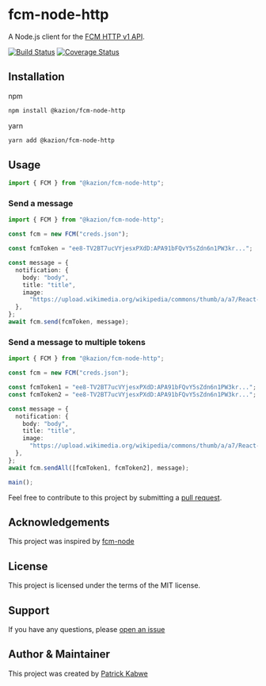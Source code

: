 # fcm-node-http

A Node.js client for the [FCM HTTP v1 API](https://firebase.google.com/docs/cloud-messaging/http-server-ref).

[![Build Status](https://travis-ci.org/cedadev/fcm-node-http.svg?branch=main)](https://travis-ci.org/cedadev/fcm-node-http)
[![Coverage Status](https://coveralls.io/repos/github/cedadev/fcm-node-http/badge.svg?branch=master)](https://coveralls.io/github/cedadev/fcm-node-http?branch=main)

## Installation

npm
```bash 
npm install @kazion/fcm-node-http 
```

yarn
```bash
yarn add @kazion/fcm-node-http
```

## Usage

```js
import { FCM } from "@kazion/fcm-node-http";
```

### Send a message

```ts
import { FCM } from "@kazion/fcm-node-http";

const fcm = new FCM("creds.json");

const fcmToken = "ee8-TV2BT7ucVYjesxPXdD:APA91bFQvY5sZdn6n1PW3kr...";

const message = {
  notification: {
    body: "body",
    title: "title",
    image:
      "https://upload.wikimedia.org/wikipedia/commons/thumb/a/a7/React-icon.svg/120px-React-icon.svg.png",
  },
};
await fcm.send(fcmToken, message);
```

### Send a message to multiple tokens

```ts
import { FCM } from "@kazion/fcm-node-http";

const fcm = new FCM("creds.json");

const fcmToken1 = "ee8-TV2BT7ucVYjesxPXdD:APA91bFQvY5sZdn6n1PW3kr...";
const fcmToken2 = "ee8-TV2BT7ucVYjesxPXdD:APA91bFQvY5sZdn6n1PW3kr...";

const message = {
  notification: {
    body: "body",
    title: "title",
    image:
      "https://upload.wikimedia.org/wikipedia/commons/thumb/a/a7/React-icon.svg/120px-React-icon.svg.png",
  },
};
await fcm.sendAll([fcmToken1, fcmToken2], message);

main();
```

Feel free to contribute to this project by submitting a [pull request](https://github.com/Kazion500/fcm-node-http).

## Acknowledgements

This project was inspired by [fcm-node](https://www.npmjs.com/package/fcm-node)

## License

This project is licensed under the terms of the MIT license.

## Support

If you have any questions, please [open an issue](https://github.com/Kazion500/fcm-node-http/issues)

## Author & Maintainer

This project was created by [Patrick Kabwe](https://github.com/Kazion500)
